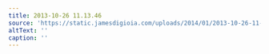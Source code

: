 ```yaml
---
title: 2013-10-26 11.13.46
source: 'https://static.jamesdigioia.com/uploads/2014/01/2013-10-26-11-13-46-scaled.jpg'
altText: ''
caption: ''
---
```


